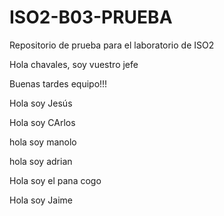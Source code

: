 # ISO2-B03-PRUEBA
Repositorio de prueba para el laboratorio de ISO2

Hola chavales, soy vuestro jefe

Buenas tardes equipo!!!

Hola soy Jesús

Hola soy CArlos

hola soy manolo 

hola soy adrian

Hola soy el pana cogo

Hola soy Jaime